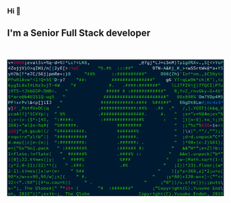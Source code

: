 ### Hi 👋

## I'm a Senior Full Stack developer

 <br />
 
![picture](https://github.com/cryptxel/cryptxel/blob/main/o1xpsU2.gif) <br />
